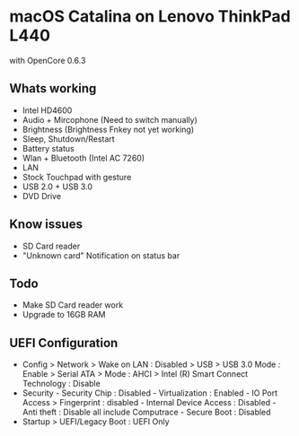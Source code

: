 # macOS Catalina on Lenovo ThinkPad L440
  with OpenCore 0.6.3
##  Whats working
 - Intel HD4600
 - Audio + Mircophone (Need to switch manually)
 - Brightness (Brightness Fnkey not yet working)
 - Sleep, Shutdown/Restart
 - Battery status
 - Wlan + Bluetooth (Intel AC 7260)
 - LAN
 - Stock Touchpad with gesture
 - USB 2.0 + USB 3.0
 - DVD Drive
## Know issues
 - SD Card reader
 - "Unknown card" Notification on status bar
 
 ## Todo
 - Make SD Card reader work
 - Upgrade to 16GB RAM
 
 ## UEFI Configuration
 - Config > Network > Wake on LAN : Disabled
          > USB > USB 3.0 Mode : Enable
          > Serial ATA > Mode : AHCI
          > Intel (R) Smart Connect Technology : Disable
 - Security - Security Chip : Disabled
            - Virtualization : Enabled
            - IO Port Access > Fingerprint : disabled
            - Internal Device Access : Disabled
            - Anti theft : Disable all include Computrace
            - Secure Boot : Disabled
 - Startup > UEFI/Legacy Boot : UEFI Only
 
